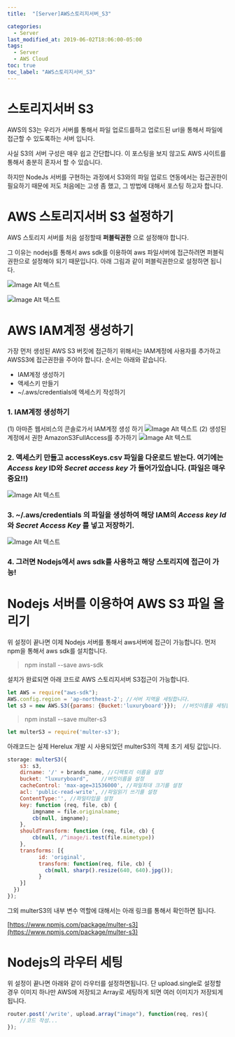 ```yaml
---
title:  "[Server]AWS스토리지서버_S3"

categories:
  - Server
last_modified_at: 2019-06-02T18:06:00-05:00
tags:
  - Server
  - AWS Cloud
toc: true
toc_label: "AWS스토리지서버_S3"
---
```


# 스토리지서버 S3
AWS의 S3는 우리가 서버를 통해서 파일 업로드를하고 업로드된 url을 통해서 파일에 접근할 수 있도록하는 서버 입니다.  

사실 S3의 서버 구성은 매우 쉽고 간단합니다. 이 포스팅을 보지 않고도 AWS 사이트를 통해서 충분히 혼자서 할 수 있습니다.  

하지만 NodeJs 서버를 구현하는 과정에서 S3와의 파일 업로드 연동에서는 접근권한이 필요하기 때문에 저도 처음에는 고생 좀 했고, 그 방법에 대해서 포스팅 하고자 합니다.

# AWS 스토리지서버 S3 설정하기
AWS 스토리지 서버를 처음 설정할때 **퍼블릭권한** 으로 설정해야 합니다.  

그 이유는 nodejs를 통해서 aws sdk를 이용하여 aws 파일서버에 접근하려면 퍼블릭 권한으로 설정해야 되기 때문입니다.
아래 그림과 같이 퍼블릭권한으로 설정하면 됩니다.  

![Image Alt 텍스트](/assets/img/web/s3_1.png)  

![Image Alt 텍스트](/assets/img/web/s3_2.png)  


# AWS IAM계정 생성하기
가장 먼저 생성된 AWS S3 버킷에 접근하기 위해서는 IAM계정에 사용자를 추가하고 AWSS3에 접근권한을 주어야 합니다.
순서는 아래와 같습니다.

* IAM계정 생성하기
* 액세스키 만들기
*  ~/.aws/credentials에 엑세스키 작성하기

### 1. IAM계정 생성하기
(1) 아마존 웹서비스의 콘솔로가서 IAM계정 생성 하기
![Image Alt 텍스트](/assets/img/web/iam_1.png)
(2) 생성된 계정에서 권한 AmazonS3FullAccess를 추가하기
![Image Alt 텍스트](/assets/img/web/iam_2.png)


### 2. 액세스키 만들고 accessKeys.csv 파일을 다운로드 받는다. 여기에는 *Access key* ID와 *Secret access key* 가 들어가있습니다. (파일은 매우 중요!!)
![Image Alt 텍스트](/assets/img/web/iam_3.png)



### 3. ~/.aws/credentials 의 파일을 생성하여 해당 IAM의 *Access key Id* 와 *Secret Access Key* 를 넣고 저장하기.
![Image Alt 텍스트](/assets/img/web/iam_4.png)

### 4. 그러면 Nodejs에서 aws sdk를 사용하고 해당 스토리지에 접근이 가능!  


# Nodejs 서버를 이용하여 AWS S3 파일 올리기

위 설정이 끝나면 이제 Nodejs 서버를 통해서 aws서버에 접근이 가능합니다.
먼저 npm을 통해서 aws sdk를 설치합니다.

> npm install --save aws-sdk

설치가 완료되면 아래 코드로 AWS 스토리지서버 S3접근이 가능합니다.

```js
let AWS = require("aws-sdk");
AWS.config.region = 'ap-northeast-2'; //서버 지역을 세팅합니다.
let s3 = new AWS.S3({params: {Bucket:'luxuryboard'}});  //버킷이름을 세팅합니다.
```

> npm install --save multer-s3

```js
let multerS3 = require('multer-s3');
```

아래코드는 실제 Herelux 개발 시 사용되었던 multerS3의 객체 초기 세팅 값입니다.

```js
storage: multerS3({
    s3: s3,
    dirname: '/' + brands_name, //디렉토리 이름을 설정
    bucket: "luxuryboard",    //버킷이름을 설정
    cacheControl: 'max-age=31536000', //파일최대 크기를 설정
    acl: 'public-read-write', //파일읽기 쓰기를 설정
    ContentType:'', //파일타입을 설정  
    key: function (req, file, cb) {
        imgname = file.originalname;
        cb(null, imgname);
    },
    shouldTransform: function (req, file, cb) {
        cb(null, /^image/i.test(file.mimetype))
    },
    transforms: [{
          id: 'original',
          transform: function(req, file, cb) {
            cb(null, sharp().resize(640, 640).jpg());
          }
    }]
  })
});
```
그외 multerS3의 내부 변수 역할에 대해서는 아래 링크를 통해서 확인하면 됩니다.

[https://www.npmjs.com/package/multer-s3](https://www.npmjs.com/package/multer-s3)

# Nodejs의 라우터 세팅

위 설정이 끝나면 아래와 같이 라우터를 설정하면됩니다.
단 upload.single로 설정할 경우 이미지 하나만 AWS에 저장되고 Array로 세팅하게 되면 여러 이미지가 저장되게 됩니다.

```js
router.post('/write', upload.array("image"), function(req, res){
    //코드 작성...
});
```
